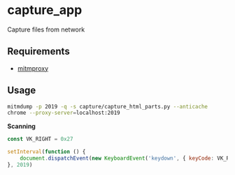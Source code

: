 capture_app
===

Capture files from network

Requirements
---

- [mitmproxy](https://mitmproxy.org)

Usage
---

```sh
mitmdump -p 2019 -q -s capture/capture_html_parts.py --anticache
chrome --proxy-server=localhost:2019
```

**Scanning**

```javascript
const VK_RIGHT = 0x27

setInterval(function () {
    document.dispatchEvent(new KeyboardEvent('keydown', { keyCode: VK_RIGHT }))
}, 2019)
```
